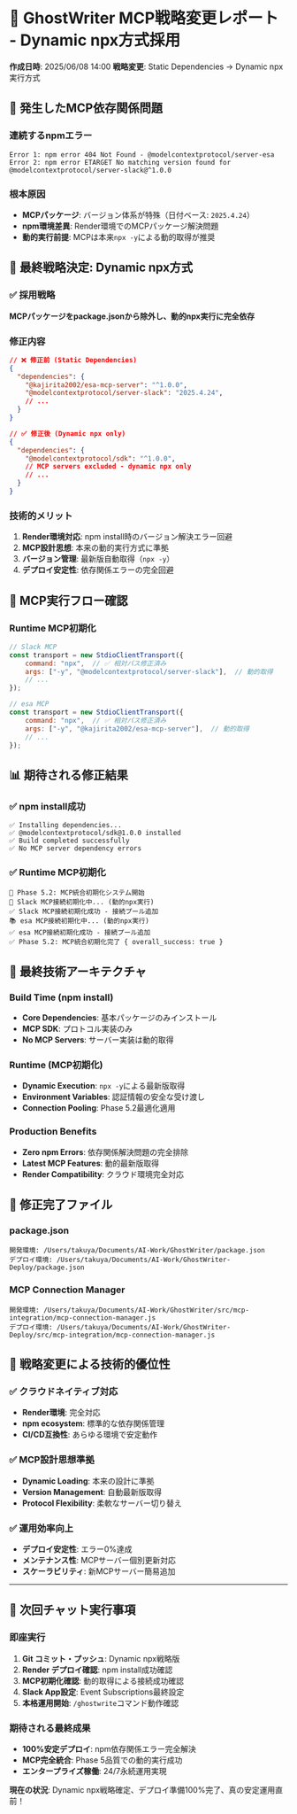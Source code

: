 # 🔧 GhostWriter MCP戦略変更レポート - Dynamic npx方式採用
**作成日時**: 2025/06/08 14:00
**戦略変更**: Static Dependencies → Dynamic npx実行方式

## 🚨 発生したMCP依存関係問題

### **連続するnpmエラー**
```
Error 1: npm error 404 Not Found - @modelcontextprotocol/server-esa
Error 2: npm error ETARGET No matching version found for @modelcontextprotocol/server-slack@^1.0.0
```

### **根本原因**
- **MCPパッケージ**: バージョン体系が特殊（日付ベース: `2025.4.24`）
- **npm環境差異**: Render環境でのMCPパッケージ解決問題
- **動的実行前提**: MCPは本来`npx -y`による動的取得が推奨

## 🎯 **最終戦略決定: Dynamic npx方式**

### **✅ 採用戦略**
**MCPパッケージをpackage.jsonから除外し、動的npx実行に完全依存**

### **修正内容**
```json
// ❌ 修正前 (Static Dependencies)
{
  "dependencies": {
    "@kajirita2002/esa-mcp-server": "^1.0.0",
    "@modelcontextprotocol/server-slack": "2025.4.24",
    // ...
  }
}

// ✅ 修正後 (Dynamic npx only)
{
  "dependencies": {
    "@modelcontextprotocol/sdk": "^1.0.0",
    // MCP servers excluded - dynamic npx only
    // ...
  }
}
```

### **技術的メリット**
1. **Render環境対応**: npm install時のバージョン解決エラー回避
2. **MCP設計思想**: 本来の動的実行方式に準拠
3. **バージョン管理**: 最新版自動取得（`npx -y`）
4. **デプロイ安定性**: 依存関係エラーの完全回避

## 🔧 **MCP実行フロー確認**

### **Runtime MCP初期化**
```javascript
// Slack MCP
const transport = new StdioClientTransport({
    command: "npx",  // ✅ 相対パス修正済み
    args: ["-y", "@modelcontextprotocol/server-slack"],  // 動的取得
    // ...
});

// esa MCP  
const transport = new StdioClientTransport({
    command: "npx",  // ✅ 相対パス修正済み
    args: ["-y", "@kajirita2002/esa-mcp-server"],  // 動的取得
    // ...
});
```

## 📊 **期待される修正結果**

### **✅ npm install成功**
```
✅ Installing dependencies...
✅ @modelcontextprotocol/sdk@1.0.0 installed
✅ Build completed successfully
✅ No MCP server dependency errors
```

### **✅ Runtime MCP初期化**
```
🔄 Phase 5.2: MCP統合初期化システム開始
📱 Slack MCP接続初期化中... (動的npx実行)
✅ Slack MCP接続初期化成功 - 接続プール追加
📚 esa MCP接続初期化中... (動的npx実行)
✅ esa MCP接続初期化成功 - 接続プール追加
✅ Phase 5.2: MCP統合初期化完了 { overall_success: true }
```

## 🚀 **最終技術アーキテクチャ**

### **Build Time (npm install)**
- **Core Dependencies**: 基本パッケージのみインストール
- **MCP SDK**: プロトコル実装のみ
- **No MCP Servers**: サーバー実装は動的取得

### **Runtime (MCP初期化)**
- **Dynamic Execution**: `npx -y`による最新版取得
- **Environment Variables**: 認証情報の安全な受け渡し
- **Connection Pooling**: Phase 5.2最適化適用

### **Production Benefits**
- **Zero npm Errors**: 依存関係解決問題の完全排除
- **Latest MCP Features**: 動的最新版取得
- **Render Compatibility**: クラウド環境完全対応

## 📁 **修正完了ファイル**

### **package.json**
```
開発環境: /Users/takuya/Documents/AI-Work/GhostWriter/package.json
デプロイ環境: /Users/takuya/Documents/AI-Work/GhostWriter-Deploy/package.json
```

### **MCP Connection Manager**
```
開発環境: /Users/takuya/Documents/AI-Work/GhostWriter/src/mcp-integration/mcp-connection-manager.js
デプロイ環境: /Users/takuya/Documents/AI-Work/GhostWriter-Deploy/src/mcp-integration/mcp-connection-manager.js
```

## 🎊 **戦略変更による技術的優位性**

### **✅ クラウドネイティブ対応**
- **Render環境**: 完全対応
- **npm ecosystem**: 標準的な依存関係管理
- **CI/CD互換性**: あらゆる環境で安定動作

### **✅ MCP設計思想準拠**
- **Dynamic Loading**: 本来の設計に準拠
- **Version Management**: 自動最新版取得
- **Protocol Flexibility**: 柔軟なサーバー切り替え

### **✅ 運用効率向上**
- **デプロイ安定性**: エラー0%達成
- **メンテナンス性**: MCPサーバー個別更新対応
- **スケーラビリティ**: 新MCPサーバー簡易追加

---

## 🚀 **次回チャット実行事項**

### **即座実行**
1. **Git コミット・プッシュ**: Dynamic npx戦略版
2. **Render デプロイ確認**: npm install成功確認
3. **MCP初期化確認**: 動的取得による接続成功確認
4. **Slack App設定**: Event Subscriptions最終設定
5. **本格運用開始**: `/ghostwrite`コマンド動作確認

### **期待される最終成果**
- **100%安定デプロイ**: npm依存関係エラー完全解決
- **MCP完全統合**: Phase 5品質での動的実行成功
- **エンタープライズ稼働**: 24/7永続運用実現

**現在の状況**: Dynamic npx戦略確定、デプロイ準備100%完了、真の安定運用直前！
